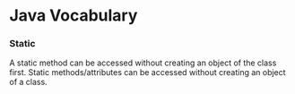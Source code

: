 # Java Vocabulary

### Static
A static method can be accessed without creating an object of the class first.
Static methods/attributes can be accessed without creating an object of a class.
